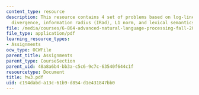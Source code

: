 ```yaml
---
content_type: resource
description: This resource contains 4 set of problems based on log-linear model, KL
  divergence, information radius (IRad), L1 norm, and lexical semantics.
file: /media/courses/6-864-advanced-natural-language-processing-fall-2005/c194dabda13c61b9d854d1e431847bb0_hw3.pdf
file_type: application/pdf
learning_resource_types:
- Assignments
ocw_type: OCWFile
parent_title: Assignments
parent_type: CourseSection
parent_uid: 48a8a6b4-bb3a-c5c6-9c7c-63540f644c1f
resourcetype: Document
title: hw3.pdf
uid: c194dabd-a13c-61b9-d854-d1e431847bb0
---
```

